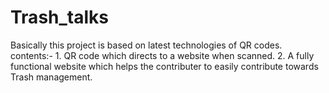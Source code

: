 # Trash_talks
Basically this project is based on latest technologies of QR codes. contents:- 1. QR code which directs to a website when scanned. 2. A fully functional website which helps the contributer to easily contribute towards Trash management.  
